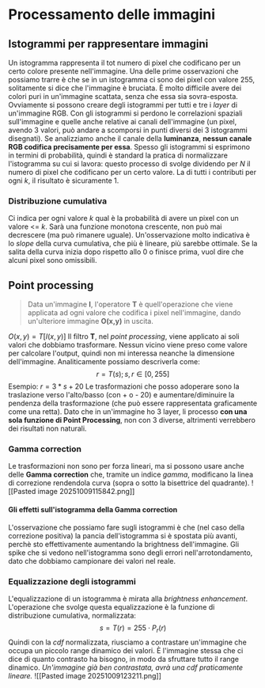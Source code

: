 # Processamento delle immagini
## Istogrammi per rappresentare immagini
Un istogramma rappresenta il tot numero di pixel che codificano per un certo colore presente nell'immagine. Una delle prime osservazioni che possiamo trarre è che se in un istogramma ci sono dei pixel con valore 255, solitamente si dice che l'immagine è bruciata. È molto difficile avere dei colori puri in un'immagine scattata, senza che essa sia sovra-esposta. Ovviamente si possono creare degli istogrammi per tutti e tre i *layer* di un'immagine RGB.
Con gli istogrammi si perdono le correlazioni spaziali sull'immagine e quelle anche relative ai canali dell'immagine (un pixel, avendo 3 valori, può andare a scomporsi in punti diversi dei 3 istogrammi disegnati).
Se analizziamo anche il canale della **luminanza**, **nessun canale RGB codifica precisamente per essa**.
Spesso gli istogrammi si esprimono in termini di probabilità, quindi è standard la pratica di normalizzare l'istogramma su cui si lavora: questo processo di svolge dividendo per *N* il numero di pixel che codificano per un certo valore. La di tutti i contributi per ogni *k*, il risultato è sicuramente 1.
### Distribuzione cumulativa
Ci indica per ogni valore *k* qual è la probabilità di avere un pixel con un valore <= *k*. Sarà una funzione monotona crescente, non può mai decrescere (ma può rimanere uguale).
Un'osservazione molto indicativa è lo *slope* della curva cumulativa, che più è lineare, più sarebbe ottimale. Se la salita della curva inizia dopo rispetto allo 0 o finisce prima, vuol dire che alcuni pixel sono omissibili.
## Point processing
> Data un'immagine **I**, l'operatore **T** è quell'operazione che viene applicata ad ogni valore che codifica i pixel nell'immagine, dando un'ulteriore immagine **O(x,y)** in uscita.

$O(x,y)=T[I(x,y)]$
Il filtro **T**, nel *point processing*, viene applicato ai soli valori che dobbiamo trasformare. Nessun vicino viene preso come valore per calcolare l'output, quindi non mi interessa neanche la dimensione dell'immagine. Analiticamente possiamo descriverla come:
$$
r=T(s); s,r∈[0,255]
$$
Esempio: $r=3*s+20$
Le trasformazioni che posso adoperare sono la traslazione verso l'alto/basso (con + o - 20) e aumentare/diminuire la pendenza della trasformazione (che può essere rappresentata graficamente come una retta).
Dato che in un'immagine ho 3 layer, li processo **con una sola funzione di Point Processing**, non con 3 diverse, altrimenti verrebbero dei risultati non naturali.
### Gamma correction
Le trasformazioni non sono per forza lineari, ma si possono usare anche delle **Gamma correction** che, tramite un indice *gamma*, modificano la linea di correzione rendendola curva (sopra o sotto la bisettrice del quadrante).
![[Pasted image 20251009115842.png]]
#### Gli effetti sull'istogramma della Gamma correction
L'osservazione che possiamo fare sugli istogrammi è che (nel caso della correzione positiva) la pancia dell'istogramma si è spostata più avanti, perchè sto effettivamente aumentando la brightness dell'immagine. Gli spike che si vedono nell'istogramma sono degli errori nell'arrotondamento, dato che dobbiamo campionare dei valori nel reale.
### Equalizzazione degli istogrammi
L'equalizzazione di un istogramma è mirata alla *brightness enhancement*. L'operazione che svolge questa equalizzazione è la funzione di distribuzione cumulativa, normalizzata:
$$
s=T(r)=255⋅P_r(r)
$$
Quindi con la *cdf* normalizzata, riusciamo a contrastare un'immagine che occupa un piccolo range dinamico dei valori. È l'immagine stessa che ci dice di quanto contrasto ha bisogno, in modo da sfruttare tutto il range dinamico.
*Un'immagine già ben contrastata, avrà una cdf praticamente lineare.*
![[Pasted image 20251009123211.png]]
